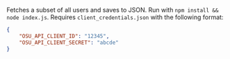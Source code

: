 Fetches a subset of all users and saves to JSON. Run with `npm install && node index.js`. Requires `client_credentials.json` with the following format:
```json
{
    "OSU_API_CLIENT_ID": "12345",
    "OSU_API_CLIENT_SECRET": "abcde"
}
```